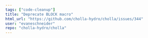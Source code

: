 ```yaml
---
tags: ["code-cleanup"]
title: "Deprecate BLOCK macro"
html_url: "https://github.com/cholla-hydro/cholla/issues/344"
user: "evaneschneider"
repo: "cholla-hydro/cholla"
---
```


